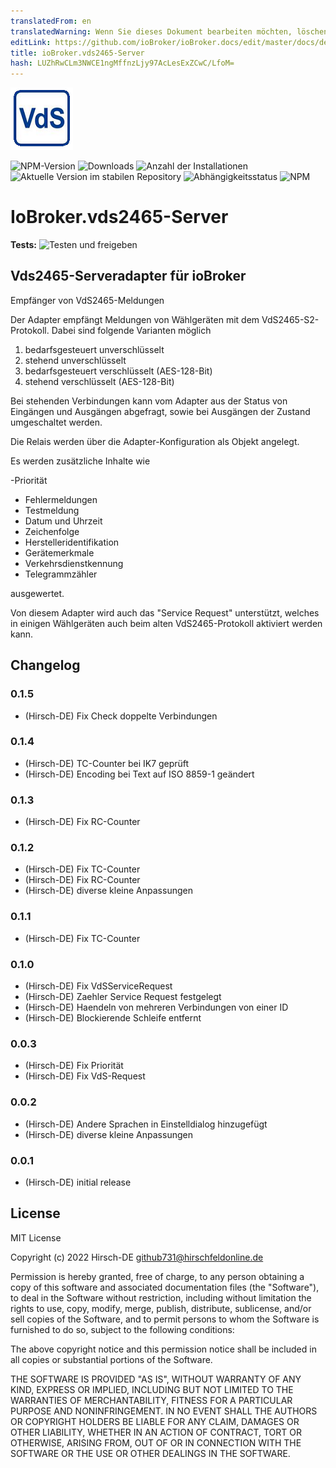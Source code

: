 ```yaml
---
translatedFrom: en
translatedWarning: Wenn Sie dieses Dokument bearbeiten möchten, löschen Sie bitte das Feld "translationsFrom". Andernfalls wird dieses Dokument automatisch erneut übersetzt
editLink: https://github.com/ioBroker/ioBroker.docs/edit/master/docs/de/adapterref/iobroker.vds2465-server/README.md
title: ioBroker.vds2465-Server
hash: LUZhRwCLm3NWCE1ngMffnzLjy97AcLesExZCwC/LfoM=
---
```

![Logo](../../../en/adapterref/iobroker.vds2465-server/admin/vds2465-server.png)

![NPM-Version](https://img.shields.io/npm/v/iobroker.vds2465-server.svg)
![Downloads](https://img.shields.io/npm/dm/iobroker.vds2465-server.svg)
![Anzahl der Installationen](https://iobroker.live/badges/vds2465-server-installed.svg)
![Aktuelle Version im stabilen Repository](https://iobroker.live/badges/vds2465-server-stable.svg)
![Abhängigkeitsstatus](https://img.shields.io/david/Hirsch-DE/iobroker.vds2465-server.svg)
![NPM](https://nodei.co/npm/iobroker.vds2465-server.png?downloads=true)

# IoBroker.vds2465-Server
**Tests:** ![Testen und freigeben](https://github.com/Hirsch-DE/ioBroker.vds2465-server/workflows/Test%20and%20Release/badge.svg)

## Vds2465-Serveradapter für ioBroker
Empfänger von VdS2465-Meldungen

Der Adapter empfängt Meldungen von Wählgeräten mit dem VdS2465-S2-Protokoll.
Dabei sind folgende Varianten möglich

1. bedarfsgesteuert unverschlüsselt
1. stehend unverschlüsselt
1. bedarfsgesteuert verschlüsselt (AES-128-Bit)
1. stehend verschlüsselt (AES-128-Bit)

Bei stehenden Verbindungen kann vom Adapter aus der Status von Eingängen und Ausgängen abgefragt, sowie bei Ausgängen der Zustand umgeschaltet werden.

Die Relais werden über die Adapter-Konfiguration als Objekt angelegt.

Es werden zusätzliche Inhalte wie

-Priorität
- Fehlermeldungen
- Testmeldung
- Datum und Uhrzeit
- Zeichenfolge
- Herstelleridentifikation
- Gerätemerkmale
- Verkehrsdienstkennung
- Telegrammzähler

ausgewertet.

Von diesem Adapter wird auch das "Service Request" unterstützt, welches in einigen Wählgeräten auch beim alten VdS2465-Protokoll aktiviert werden kann.

## Changelog

### 0.1.5
* (Hirsch-DE) Fix Check doppelte Verbindungen
### 0.1.4
* (Hirsch-DE) TC-Counter bei IK7 geprüft
* (Hirsch-DE) Encoding bei Text auf ISO 8859-1 geändert
### 0.1.3
* (Hirsch-DE) Fix RC-Counter
### 0.1.2
* (Hirsch-DE) Fix TC-Counter
* (Hirsch-DE) Fix RC-Counter
* (Hirsch-DE) diverse kleine Anpassungen
### 0.1.1
* (Hirsch-DE) Fix TC-Counter
### 0.1.0
* (Hirsch-DE) Fix VdSServiceRequest
* (Hirsch-DE) Zaehler Service Request festgelegt
* (Hirsch-DE) Haendeln von mehreren Verbindungen von einer ID
* (Hirsch-DE) Blockierende Schleife entfernt
### 0.0.3
* (Hirsch-DE) Fix Priorität
* (Hirsch-DE) Fix VdS-Request
### 0.0.2
* (Hirsch-DE) Andere Sprachen in Einstelldialog hinzugefügt
* (Hirsch-DE) diverse kleine Anpassungen
### 0.0.1
* (Hirsch-DE) initial release

## License
MIT License

Copyright (c) 2022 Hirsch-DE <github731@hirschfeldonline.de>

Permission is hereby granted, free of charge, to any person obtaining a copy
of this software and associated documentation files (the "Software"), to deal
in the Software without restriction, including without limitation the rights
to use, copy, modify, merge, publish, distribute, sublicense, and/or sell
copies of the Software, and to permit persons to whom the Software is
furnished to do so, subject to the following conditions:

The above copyright notice and this permission notice shall be included in all
copies or substantial portions of the Software.

THE SOFTWARE IS PROVIDED "AS IS", WITHOUT WARRANTY OF ANY KIND, EXPRESS OR
IMPLIED, INCLUDING BUT NOT LIMITED TO THE WARRANTIES OF MERCHANTABILITY,
FITNESS FOR A PARTICULAR PURPOSE AND NONINFRINGEMENT. IN NO EVENT SHALL THE
AUTHORS OR COPYRIGHT HOLDERS BE LIABLE FOR ANY CLAIM, DAMAGES OR OTHER
LIABILITY, WHETHER IN AN ACTION OF CONTRACT, TORT OR OTHERWISE, ARISING FROM,
OUT OF OR IN CONNECTION WITH THE SOFTWARE OR THE USE OR OTHER DEALINGS IN THE
SOFTWARE.